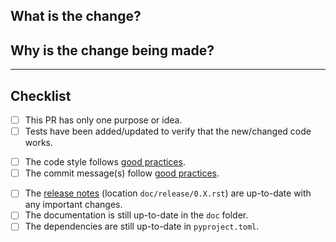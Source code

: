 ## What is the change?

<!-- MANDATORY: Describe the change -->

## Why is the change being made?

<!-- MANDATORY: Explain why the change is necessary -->
<!-- Optional: Link to any related GitHub Issues -->



---

## Checklist

<!--
    You (the pull requester) should put an `x` in the boxes below you have completed.
    If you're unsure about any of them, don't hesitate to ask. We're here to help!
    Learn what a "good PR" looks like here:
    https://terrapower.github.io/armi/developer/tooling.html#good-pull-requests
-->

- [ ] This PR has only one purpose or idea.
- [ ] Tests have been added/updated to verify that the new/changed code works.

<!-- Check the code quality -->

- [ ] The code style follows [good practices](https://terrapower.github.io/armi/developer/standards_and_practices.html).
- [ ] The commit message(s) follow [good practices](https://terrapower.github.io/armi/developer/tooling.html).

<!-- Check the project-level cruft -->

- [ ] The [release notes](https://terrapower.github.io/armi/release/index.html) (location `doc/release/0.X.rst`) are up-to-date with any important changes.
- [ ] The documentation is still up-to-date in the `doc` folder.
- [ ] The dependencies are still up-to-date in `pyproject.toml`.
